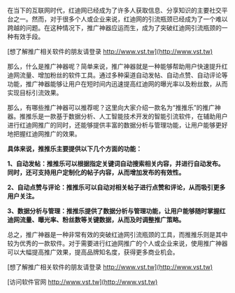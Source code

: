 在当下的互联网时代，红迪网已经成为了许多人获取信息、分享知识的主要社交平台之一。然而，对于很多个人或企业来说，红迪网的引流瓶颈已经成为了一个难以跨越的问题。在这种情况下，推广神器应运而生，成为了突破红迪网引流瓶颈的一种有效手段。

[想了解推广相关软件的朋友请登录 http://www.vst.tw](http://www.vst.tw)

那么，什么是推广神器呢？简单来说，推广神器就是一种能够帮助用户快速提升红迪网流量、增加粉丝的软件工具。通过多种渠道自动发帖、自动点赞、自动评论等功能，推广神器能够让用户在短时间内迅速提高红迪网的曝光率以及粉丝数，从而实现目标引流效果。

那么，有哪些推广神器可以推荐呢？这里向大家介绍一款名为“推推乐”的推广神器。推推乐是一款基于数据分析、人工智能技术开发的智能引流软件，在辅助用户进行红迪网推广的同时，还能够提供丰富的数据分析与管理功能，让用户能够更好地把握红迪网推广的效果。

**具体来说，推推乐主要提供以下几个方面的功能：**

**1、自动发帖：推推乐可以根据指定关键词自动搜索相关内容，并进行自动发布。同时，还可支持用户定制化的帖子内容，从而增加发布的有效性。**

**2、自动点赞与评论：推推乐可以自动对相关帖子进行点赞和评论，从而吸引更多用户关注。**

**3、数据分析与管理：推推乐提供了数据分析与管理功能，让用户能够随时掌握红迪网流量、曝光率、粉丝数等关键数据，从而及时调整推广策略。**

总之，推广神器是一种非常有效的突破红迪网引流瓶颈的工具，而推推乐则是其中较为优秀的一款软件。对于需要进行红迪网推广的个人或企业来说，使用推广神器可以大幅提高推广效果，提高品牌知名度，获得更多商业机会。

[想了解推广相关软件的朋友请登录 http://www.vst.tw](http://www.vst.tw)


[访问软件官网 http://www.vst.tw](http://www.vst.tw)
